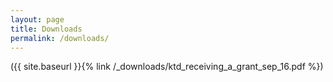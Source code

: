 ```yaml
---
layout: page
title: Downloads
permalink: /downloads/
---
```


({{ site.baseurl }}{% link /_downloads/ktd_receiving_a_grant_sep_16.pdf %})
